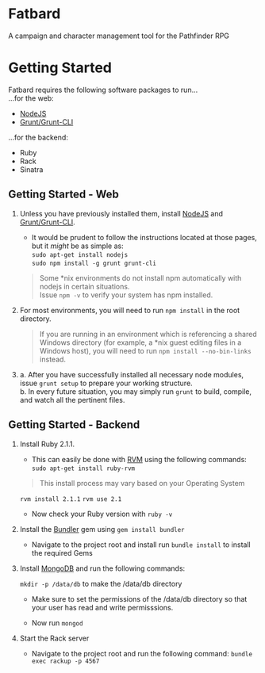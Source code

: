Fatbard
=======
A campaign and character management tool for the Pathfinder RPG

Getting Started
===============

Fatbard requires the following software packages to run...  
...for the web:
* [NodeJS](http://www.nodejs.org)
* [Grunt/Grunt-CLI](http://www.gruntjs.com)

...for the backend:  
* Ruby
* Rack
* Sinatra

Getting Started - Web
---------------------

1.  Unless you have previously installed them, install [NodeJS](http://www.nodejs.org) and [Grunt/Grunt-CLI](http://www.gruntjs.com).  
    * It would be prudent to follow the instructions located at those pages, but it *might* be as simple as:  
        `sudo apt-get install nodejs`  
        `sudo npm install -g grunt grunt-cli`

    >Some *nix environments do not install npm automatically with nodejs in certain situations.  
    >Issue `npm -v` to verify your system has npm installed.


2.  For most environments, you will need to run `npm install` in the root directory.
    >If you are running in an environment which is referencing a shared Windows directory (for example, a *nix guest editing files in a Windows host), you will need to run `npm install --no-bin-links` instead.

3.  
    a. After you have successfully installed all necessary node modules, issue `grunt setup` to prepare your working structure.  
    b. In every future situation, you may simply run `grunt` to build, compile, and watch all the pertinent files.

Getting Started - Backend
-------------------------

1.  Install Ruby 2.1.1.
    * This can easily be done with [RVM](http://rvm.io/rvm/install) using the following commands:
        `sudo apt-get install ruby-rvm`

    >This install process may vary based on your Operating System

    `rvm install 2.1.1`
    `rvm use 2.1`

    * Now check your Ruby version with `ruby -v`

2.  Install the [Bundler](http://bundler.io/) gem using `gem install bundler`

    * Navigate to the project root and install run `bundle install` to install the required Gems

4.  Install [MongoDB](http://docs.mongodb.org/manual/installation/) and run the following commands:

    `mkdir -p /data/db` to make the /data/db directory

    * Make sure to set the permissions of the /data/db directory so that your user has read and write permisssions.

    * Now run `mongod`

5.  Start the Rack server

    * Navigate to the project root and run the following command: `bundle exec rackup -p 4567`
